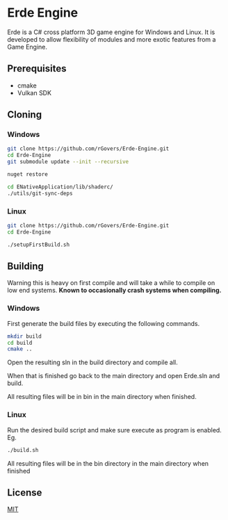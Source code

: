 # Erde Engine
Erde is a C# cross platform 3D game engine for Windows and Linux. It is developed to allow flexibility of modules and more exotic features from a Game Engine.  

## Prerequisites
* cmake
* Vulkan SDK

## Cloning
### Windows

```bash
git clone https://github.com/rGovers/Erde-Engine.git
cd Erde-Engine
git submodule update --init --recursive

nuget restore

cd ENativeApplication/lib/shaderc/
./utils/git-sync-deps
```

### Linux

```bash
git clone https://github.com/rGovers/Erde-Engine.git
cd Erde-Engine

./setupFirstBuild.sh
```

## Building
Warning this is heavy on first compile and will take a while to compile on low end systems. **Known to occasionally crash systems when compiling.**
### Windows
First generate the build files by executing the following commands.
```bash
mkdir build
cd build
cmake ..
```
Open the resulting sln in the build directory and compile all.

When that is finished go back to the main directory and open Erde.sln and build.

All resulting files will be in bin in the main directory when finished. 

### Linux
Run the desired build script and make sure execute as program is enabled.
Eg.
``` bash
./build.sh
```
All resulting files will be in the bin directory in the main directory when finished

## License
[MIT](https://choosealicense.com/licenses/mit/)
